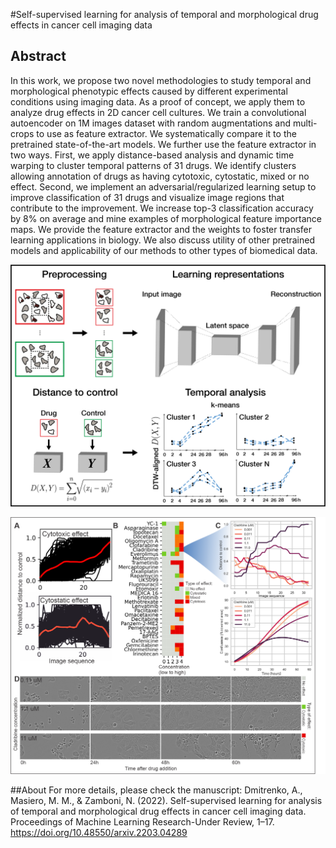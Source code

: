 #Self-supervised learning for analysis of temporal and morphological drug effects in cancer cell imaging data

## Abstract

In this work, we propose two novel methodologies to study temporal and morphological phenotypic effects caused by different experimental conditions using imaging data. As a proof of concept, we apply them to analyze drug effects in 2D cancer cell cultures. We train a convolutional autoencoder on 1M images dataset with random augmentations and multi-crops to use as feature extractor. We systematically compare it to the pretrained state-of-the-art models. We further use the feature extractor in two ways. First, we apply distance-based analysis and dynamic time warping to cluster temporal patterns of 31 drugs. We identify clusters allowing annotation of drugs as having cytotoxic, cytostatic, mixed or no effect. Second, we implement an adversarial/regularized learning setup to improve classification of 31 drugs and visualize image regions that contribute to the improvement. We increase top-3 classification accuracy by 8% on average and mine examples of morphological feature importance maps. We provide the feature extractor and the weights to foster transfer learning applications in biology. We also discuss utility of other pretrained models and applicability of our methods to other types of biomedical data.

<img src="https://github.com/mauromiguelm/toxicity-classifier/blob/master/img/distance_methods.png" alt="Methods developed in the paper." title="Methods developed in the paper."
width="600"/>

<img src="https://github.com/mauromiguelm/toxicity-classifier/blob/master/img/MIDL_lastfigure_halfcropped.png" alt="Outcomes of time-series analysis of encodings." title="Outcomes of time-series analysis of encodings."
width="750"/>

##About
For more details, please check the manuscript:
Dmitrenko, A., Masiero, M. M., & Zamboni, N. (2022). Self-supervised learning for analysis of temporal and morphological drug effects in cancer cell imaging data. Proceedings of Machine Learning Research-Under Review, 1–17. https://doi.org/10.48550/arxiv.2203.04289
